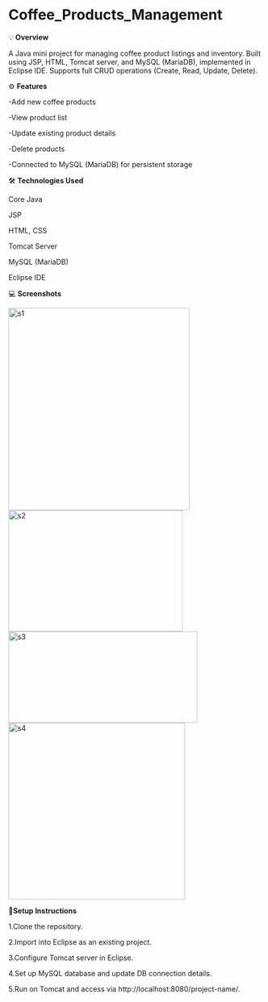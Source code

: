# Coffee_Products_Management
💡 **Overview**

A Java mini project for managing coffee product listings and inventory. Built using JSP, HTML, Tomcat server, and MySQL (MariaDB), implemented in Eclipse IDE. Supports full CRUD operations (Create, Read, Update, Delete).

⚙️ **Features**

-Add new coffee products

-View product list

-Update existing product details

-Delete products

-Connected to MySQL (MariaDB) for persistent storage

🛠️ **Technologies Used**

Core Java

JSP

HTML, CSS

Tomcat Server

MySQL (MariaDB)

Eclipse IDE

💻 **Screenshots**

<img width="359" height="401" alt="s1" src="https://github.com/user-attachments/assets/7f5a50df-f7db-4bc3-8cbb-753dd1e79ac5" />

<img width="345" height="240" alt="s2" src="https://github.com/user-attachments/assets/7efda897-6fec-4dce-846a-1669150ec09e" />

<img width="374" height="181" alt="s3" src="https://github.com/user-attachments/assets/11340425-26b0-4e01-8383-4b9d071d7120" />

<img width="350" height="350" alt="s4" src="https://github.com/user-attachments/assets/c275e9d2-3499-4857-a917-e51d9466203c" />


🚀**Setup Instructions**

1.Clone the repository.

2.Import into Eclipse as an existing project.

3.Configure Tomcat server in Eclipse.

4.Set up MySQL database and update DB connection details.

5.Run on Tomcat and access via http://localhost:8080/project-name/.
